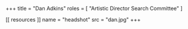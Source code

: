 +++
title = "Dan Adkins"
roles = [ "Artistic Director Search Committee" ]

[[ resources ]]
    name = "headshot"
    src = "dan.jpg"
+++
